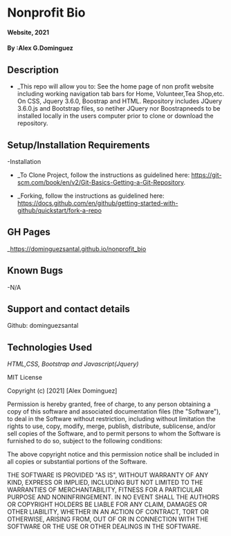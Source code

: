 # Nonprofit Bio

#### Website, 2021

#### By :Alex G.Dominguez

## Description
* _This repo will allow you to: See the home page of non profit website including working navigation tab bars for Home, Volunteer,Tea Shop,etc. On CSS, Jquery 3.6.0, Boostrap and HTML. Repository includes JQuery 3.6.0.js and Bootstrap files, so netiher JQuery nor Boostrapneeds to be installed locally in the users computer prior to clone or download the repository.  


## Setup/Installation Requirements

-Installation 
* _To Clone Project, follow the instructions as guidelined here: https://git-scm.com/book/en/v2/Git-Basics-Getting-a-Git-Repository.

* _Forking, follow the instructions as guidelined here: 
https://docs.github.com/en/github/getting-started-with-github/quickstart/fork-a-repo

## GH Pages

_https://dominguezsantal.github.io/nonprofit_bio


## Known Bugs

-N/A
## Support and contact details
Github: dominguezsantal

## Technologies Used

_HTML,CSS, Bootstrap and Javascript(Jquery)_


MIT License

Copyright (c) [2021] [Alex Dominguez]

Permission is hereby granted, free of charge, to any person obtaining a copy
of this software and associated documentation files (the "Software"), to deal
in the Software without restriction, including without limitation the rights
to use, copy, modify, merge, publish, distribute, sublicense, and/or sell
copies of the Software, and to permit persons to whom the Software is
furnished to do so, subject to the following conditions:

The above copyright notice and this permission notice shall be included in all
copies or substantial portions of the Software.

THE SOFTWARE IS PROVIDED "AS IS", WITHOUT WARRANTY OF ANY KIND, EXPRESS OR
IMPLIED, INCLUDING BUT NOT LIMITED TO THE WARRANTIES OF MERCHANTABILITY,
FITNESS FOR A PARTICULAR PURPOSE AND NONINFRINGEMENT. IN NO EVENT SHALL THE
AUTHORS OR COPYRIGHT HOLDERS BE LIABLE FOR ANY CLAIM, DAMAGES OR OTHER
LIABILITY, WHETHER IN AN ACTION OF CONTRACT, TORT OR OTHERWISE, ARISING FROM,
OUT OF OR IN CONNECTION WITH THE SOFTWARE OR THE USE OR OTHER DEALINGS IN THE
SOFTWARE.

